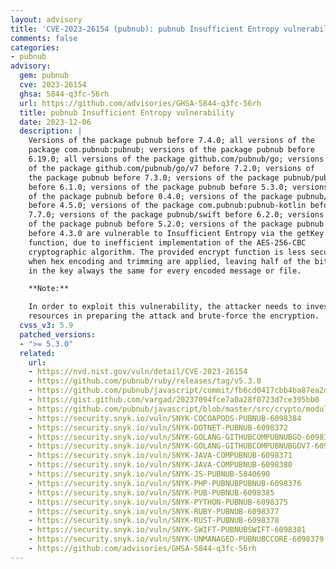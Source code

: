 ```yaml
---
layout: advisory
title: 'CVE-2023-26154 (pubnub): pubnub Insufficient Entropy vulnerability'
comments: false
categories:
- pubnub
advisory:
  gem: pubnub
  cve: 2023-26154
  ghsa: 5844-q3fc-56rh
  url: https://github.com/advisories/GHSA-5844-q3fc-56rh
  title: pubnub Insufficient Entropy vulnerability
  date: 2023-12-06
  description: |
    Versions of the package pubnub before 7.4.0; all versions of the
    package com.pubnub:pubnub; versions of the package pubnub before
    6.19.0; all versions of the package github.com/pubnub/go; versions
    of the package github.com/pubnub/go/v7 before 7.2.0; versions of
    the package pubnub before 7.3.0; versions of the package pubnub/pubnub
    before 6.1.0; versions of the package pubnub before 5.3.0; versions
    of the package pubnub before 0.4.0; versions of the package pubnub/c-core
    before 4.5.0; versions of the package com.pubnub:pubnub-kotlin before
    7.7.0; versions of the package pubnub/swift before 6.2.0; versions
    of the package pubnub before 5.2.0; versions of the package pubnub
    before 4.3.0 are vulnerable to Insufficient Entropy via the getKey
    function, due to inefficient implementation of the AES-256-CBC
    cryptographic algorithm. The provided encrypt function is less secure
    when hex encoding and trimming are applied, leaving half of the bits
    in the key always the same for every encoded message or file.

    **Note:**

    In order to exploit this vulnerability, the attacker needs to invest
    resources in preparing the attack and brute-force the encryption.
  cvss_v3: 5.9
  patched_versions:
  - ">= 5.3.0"
  related:
    url:
    - https://nvd.nist.gov/vuln/detail/CVE-2023-26154
    - https://github.com/pubnub/ruby/releases/tag/v5.3.0
    - https://github.com/pubnub/javascript/commit/fb6cd0417cbb4ba87ea2d5d86a9c94774447e119
    - https://gist.github.com/vargad/20237094fce7a0a28f0723d7ce395bb0
    - https://github.com/pubnub/javascript/blob/master/src/crypto/modules/web.js#L70
    - https://security.snyk.io/vuln/SNYK-COCOAPODS-PUBNUB-6098384
    - https://security.snyk.io/vuln/SNYK-DOTNET-PUBNUB-6098372
    - https://security.snyk.io/vuln/SNYK-GOLANG-GITHUBCOMPUBNUBGO-6098373
    - https://security.snyk.io/vuln/SNYK-GOLANG-GITHUBCOMPUBNUBGOV7-6098374
    - https://security.snyk.io/vuln/SNYK-JAVA-COMPUBNUB-6098371
    - https://security.snyk.io/vuln/SNYK-JAVA-COMPUBNUB-6098380
    - https://security.snyk.io/vuln/SNYK-JS-PUBNUB-5840690
    - https://security.snyk.io/vuln/SNYK-PHP-PUBNUBPUBNUB-6098376
    - https://security.snyk.io/vuln/SNYK-PUB-PUBNUB-6098385
    - https://security.snyk.io/vuln/SNYK-PYTHON-PUBNUB-6098375
    - https://security.snyk.io/vuln/SNYK-RUBY-PUBNUB-6098377
    - https://security.snyk.io/vuln/SNYK-RUST-PUBNUB-6098378
    - https://security.snyk.io/vuln/SNYK-SWIFT-PUBNUBSWIFT-6098381
    - https://security.snyk.io/vuln/SNYK-UNMANAGED-PUBNUBCCORE-6098379
    - https://github.com/advisories/GHSA-5844-q3fc-56rh
---
```

